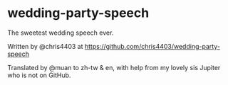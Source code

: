 wedding-party-speech
====================

The sweetest wedding speech ever.

Written by @chris4403 at https://github.com/chris4403/wedding-party-speech

Translated by @muan to zh-tw & en, with help from my lovely sis Jupiter who is not on GitHub.
